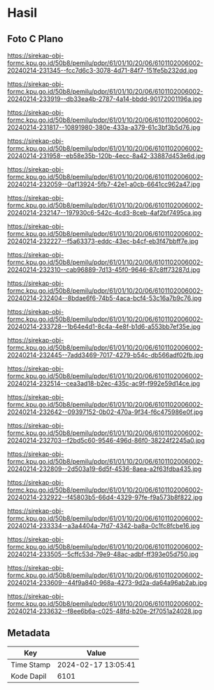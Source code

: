 # Hasil

## Foto C Plano

https://sirekap-obj-formc.kpu.go.id/50b8/pemilu/pdpr/61/01/10/20/06/6101102006002-20240214-231345--fcc7d6c3-3078-4d71-84f7-151fe5b232dd.jpg

https://sirekap-obj-formc.kpu.go.id/50b8/pemilu/pdpr/61/01/10/20/06/6101102006002-20240214-233919--db33ea4b-2787-4a14-bbdd-90172001196a.jpg

https://sirekap-obj-formc.kpu.go.id/50b8/pemilu/pdpr/61/01/10/20/06/6101102006002-20240214-231817--10891980-380e-433a-a379-61c3bf3b5d76.jpg

https://sirekap-obj-formc.kpu.go.id/50b8/pemilu/pdpr/61/01/10/20/06/6101102006002-20240214-231958--eb58e35b-120b-4ecc-8a42-33887d453e6d.jpg

https://sirekap-obj-formc.kpu.go.id/50b8/pemilu/pdpr/61/01/10/20/06/6101102006002-20240214-232059--0af13924-5fb7-42e1-a0cb-6641cc962a47.jpg

https://sirekap-obj-formc.kpu.go.id/50b8/pemilu/pdpr/61/01/10/20/06/6101102006002-20240214-232147--197930c6-542c-4cd3-8ceb-4af2bf7495ca.jpg

https://sirekap-obj-formc.kpu.go.id/50b8/pemilu/pdpr/61/01/10/20/06/6101102006002-20240214-232227--f5a63373-eddc-43ec-b4cf-eb3f47bbff7e.jpg

https://sirekap-obj-formc.kpu.go.id/50b8/pemilu/pdpr/61/01/10/20/06/6101102006002-20240214-232310--cab96889-7d13-45f0-9646-87c8ff73287d.jpg

https://sirekap-obj-formc.kpu.go.id/50b8/pemilu/pdpr/61/01/10/20/06/6101102006002-20240214-232404--8bdae6f6-74b5-4aca-bcf4-53c16a7b9c76.jpg

https://sirekap-obj-formc.kpu.go.id/50b8/pemilu/pdpr/61/01/10/20/06/6101102006002-20240214-233728--1b64e4d1-8c4a-4e8f-b1d6-a553bb7ef35e.jpg

https://sirekap-obj-formc.kpu.go.id/50b8/pemilu/pdpr/61/01/10/20/06/6101102006002-20240214-232445--7add3469-7017-4279-b54c-db566adf02fb.jpg

https://sirekap-obj-formc.kpu.go.id/50b8/pemilu/pdpr/61/01/10/20/06/6101102006002-20240214-232514--cea3ad18-b2ec-435c-ac9f-f992e59d14ce.jpg

https://sirekap-obj-formc.kpu.go.id/50b8/pemilu/pdpr/61/01/10/20/06/6101102006002-20240214-232642--09397152-0b02-470a-9f34-f6c475986e0f.jpg

https://sirekap-obj-formc.kpu.go.id/50b8/pemilu/pdpr/61/01/10/20/06/6101102006002-20240214-232703--f2bd5c60-9546-496d-86f0-38224f2245a0.jpg

https://sirekap-obj-formc.kpu.go.id/50b8/pemilu/pdpr/61/01/10/20/06/6101102006002-20240214-232809--2d503a19-6d5f-4536-8aea-a2f63fdba435.jpg

https://sirekap-obj-formc.kpu.go.id/50b8/pemilu/pdpr/61/01/10/20/06/6101102006002-20240214-232922--f45803b5-66d4-4329-97fe-f9a573b8f822.jpg

https://sirekap-obj-formc.kpu.go.id/50b8/pemilu/pdpr/61/01/10/20/06/6101102006002-20240214-233334--a3a4404a-7fd7-4342-ba8a-0c1fc8fcbe16.jpg

https://sirekap-obj-formc.kpu.go.id/50b8/pemilu/pdpr/61/01/10/20/06/6101102006002-20240214-233505--5cffc53d-79e9-48ac-adbf-ff393e05d750.jpg

https://sirekap-obj-formc.kpu.go.id/50b8/pemilu/pdpr/61/01/10/20/06/6101102006002-20240214-233609--44f9a840-968a-4273-9d2a-da64a96ab2ab.jpg

https://sirekap-obj-formc.kpu.go.id/50b8/pemilu/pdpr/61/01/10/20/06/6101102006002-20240214-233632--f8ee6b6a-c025-48fd-b20e-2f7051a24028.jpg


## Metadata

| Key        | Value               |
| ---------- | ------------------- |
| Time Stamp | 2024-02-17 13:05:41 |
| Kode Dapil | 6101                |



